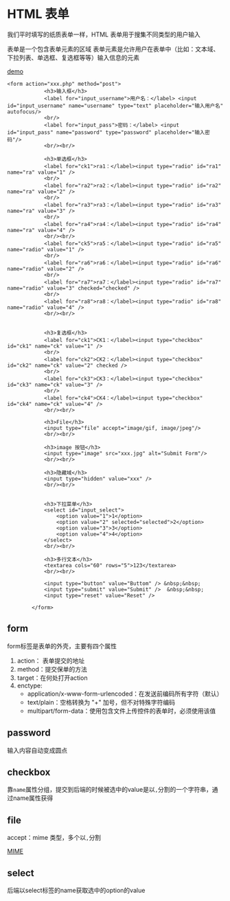 # HTML 表单

我们平时填写的纸质表单一样，HTML 表单用于搜集不同类型的用户输入

表单是一个包含表单元素的区域
表单元素是允许用户在表单中（比如：文本域、下拉列表、单选框、复选框等等）输入信息的元素

[demo](/demo/form.html)

	<form action="xxx.php" method="post">
				<h3>输入框</h3>
				<label for="input_username">用户名：</label> <input id="input_username" name="username" type="text" placeholder="输入用户名" autofocus/>
				<br/>
				<label for="input_pass">密码：</label> <input id="input_pass" name="password" type="password" placeholder="输入密码"/>
				<br/><br/>

				<h3>单选框</h3>
				<label for="ck1">ra1：</label><input type="radio" id="ra1" name="ra" value="1" />
				<br/>
				<label for="ra2">ra2：</label><input type="radio" id="ra2" name="ra" value="2" />
				<br/>
				<label for="ra3">ra3：</label><input type="radio" id="ra3" name="ra" value="3" />
				<br/>
				<label for="ra4">ra4：</label><input type="radio" id="ra4" name="ra" value="4" />
				<br/><br/>
				<label for="ck5">ra5：</label><input type="radio" id="ra5" name="radio" value="1" />
				<br/>
				<label for="ra6">ra6：</label><input type="radio" id="ra6" name="radio" value="2" />
				<br/>
				<label for="ra7">ra7：</label><input type="radio" id="ra7" name="radio" value="3" checked="checked" />
				<br/>
				<label for="ra8">ra8：</label><input type="radio" id="ra8" name="radio" value="4" />
				<br/><br/>


				<h3>复选框</h3>
				<label for="ck1">CK1：</label><input type="checkbox" id="ck1" name="ck" value="1" />
				<br/>
				<label for="ck2">CK2：</label><input type="checkbox" id="ck2" name="ck" value="2" checked />
				<br/>
				<label for="ck3">CK3：</label><input type="checkbox" id="ck3" name="ck" value="3" />
				<br/>
				<label for="ck4">CK4：</label><input type="checkbox" id="ck4" name="ck" value="4" />
				<br/><br/>

				<h3>File</h3>
				<input type="file" accept="image/gif, image/jpeg"/>
				<br/><br/>

				<h3>image 按钮</h3>
				<input type="image" src="xxx.jpg" alt="Submit Form"/>
				<br/><br/>

				<h3>隐藏域</h3>
				<input type="hidden" value="xxx" />
				<br/><br/>


				<h3>下拉菜单</h3>
				<select id="input_select">
					<option value="1">1</option>
					<option value="2" selected="selected">2</option>
					<option value="3">3</option>
					<option value="4">4</option>
				</select>
				<br/><br/>

				<h3>多行文本</h3>
				<textarea cols="60" rows="5">123</textarea>
				<br/><br/>

				<input type="button" value="Buttom" /> &nbsp;&nbsp;
				<input type="submit" value="Submit" />  &nbsp;&nbsp;
				<input type="reset" value="Reset" />

			</form>


## form

form标签是表单的外壳，主要有四个属性

1. action： 表单提交的地址
2. method：提交保单的方法
3. target：在何处打开action
4. enctype:
	* application/x-www-form-urlencoded：在发送前编码所有字符（默认）
	* text/plain：空格转换为 "+" 加号，但不对特殊字符编码
	* multipart/form-data：使用包含文件上传控件的表单时，必须使用该值

## password

输入内容自动变成圆点

## checkbox

靠`name`属性分组，提交到后端的时候被选中的value是以`,`分割的一个字符串，通过name属性获得

## file

accept：mime 类型，多个以`,`分割

[MIME](http://www.w3school.com.cn/media/media_mimeref.asp)

## select

后端以select标签的name获取选中的option的value

